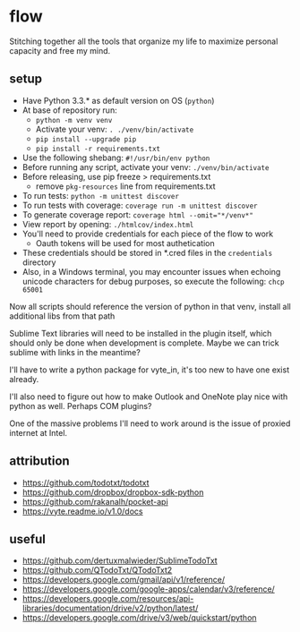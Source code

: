 # flow
Stitching together all the tools that organize my life to maximize personal capacity and free my mind.

## setup
- Have Python 3.3.* as default version on OS (`python`)
- At base of repository run: 
    + `python -m venv venv`
    + Activate your venv: `. ./venv/bin/activate`
    + `pip install --upgrade pip`
    + `pip install -r requirements.txt`
- Use the following shebang: `#!/usr/bin/env python`
- Before running any script, activate your venv: `./venv/bin/activate`
- Before releasing, use pip freeze > requirements.txt
    + remove `pkg-resources` line from requirements.txt
- To run tests: `python -m unittest discover`
- To run tests with coverage: `coverage run -m unittest discover`
- To generate coverage report: `coverage html --omit="*/venv*"`
- View report by opening: `./htmlcov/index.html`
- You'll need to provide credentials for each piece of the flow to work
    + Oauth tokens will be used for most authetication
- These credentials should be stored in *.cred files in the `credentials` directory
- Also, in a Windows terminal, you may encounter issues when echoing unicode characters for debug purposes, so execute the following: `chcp 65001`

Now all scripts should reference the version of python in that venv, install all additional libs from that path

Sublime Text libraries will need to be installed in the plugin itself, which should only be done when development is complete.  Maybe we can trick sublime with links in the meantime?

I'll have to write a python package for vyte_in, it's too new to have one exist already.

I'll also need to figure out how to make Outlook and OneNote play nice with python as well.  Perhaps COM plugins?

One of the massive problems I'll need to work around is the issue of proxied internet at Intel.

## attribution
- https://github.com/todotxt/todotxt
- https://github.com/dropbox/dropbox-sdk-python
- https://github.com/rakanalh/pocket-api
- https://vyte.readme.io/v1.0/docs

## useful
- https://github.com/dertuxmalwieder/SublimeTodoTxt
- https://github.com/QTodoTxt/QTodoTxt2
- https://developers.google.com/gmail/api/v1/reference/
- https://developers.google.com/google-apps/calendar/v3/reference/
- https://developers.google.com/resources/api-libraries/documentation/drive/v2/python/latest/
- https://developers.google.com/drive/v3/web/quickstart/python